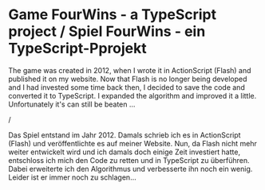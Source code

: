 # Game FourWins - a TypeScript project / Spiel FourWins - ein TypeScript-Pprojekt

The game was created in 2012, when I wrote it in ActionScript (Flash) and published it on my website.
Now that Flash is no longer being developed and I had invested some time back then, I decided to
save the code and converted it to TypeScript. I expanded the algorithm and improved it a little.
Unfortunately it's can still be beaten ...

/

Das Spiel entstand im Jahr 2012. Damals schrieb ich es in ActionScript (Flash) und veröffentlichte es auf meiner Website. Nun, da Flash nicht mehr weiter entwickelt wird und ich damals doch einige Zeit investiert hatte, entschloss ich mich den Code zu retten und in TypeScript zu überführen. Dabei erweiterte ich den Algorithmus und verbesserte ihn noch ein wenig.
Leider ist er immer noch zu schlagen...